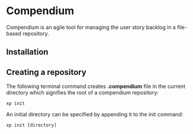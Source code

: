 # Compendium

Compendium is an agile tool for managing the user story backlog in a file-based repository. 

## Installation
## Creating a repository

The following terminal command creates **.compendium** file in the current directory which signifies the root of a compendium repository:

`xp init`

An initial directory can be specified by appending it to the init command:

`xp init [directory]`

